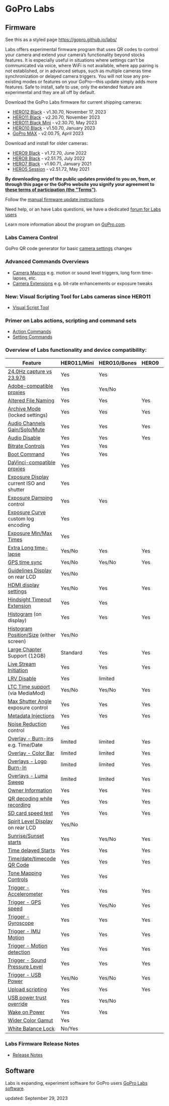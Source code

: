# GoPro Labs

## Firmware

See this as a styled page https://gopro.github.io/labs/

Labs offers experimental firmware program that uses QR codes to control your camera and extend your camera’s functionality beyond stocks features. 
It is especially useful in situations where settings can’t be communicated via voice, where WiFi is not available, where app pairing is not established, 
or in advanced setups, such as multiple cameras time synchronization or delayed camera triggers. You will not lose any pre-existing modes or features on 
your GoPro—this update simply adds more features.  Safe to install, safe to use, only the extended feature are experimental and they are all off by default. 

Download the GoPro Labs firmware for current shipping cameras:
- [HERO12 Black](https://bit.ly/LABS_H12_1_30_70) - v1.30.70, November 17, 2023
- [HERO11 Black](https://bit.ly/LABS_H11_2_20_70) - v2.20.70, November 2023
- [HERO11 Black Mini](https://bit.ly/LABS_M11_2_30_70) - v2.30.70, May 2023
- [HERO10 Black](https://bit.ly/LABS_H10_1_50_70) - v1.50.70, January 2023
- [GoPro MAX](https://bit.ly/LABS_MAX_2_00_75) - v2.00.75, April 2023

Download and install for older cameras:
- [HERO9 Black](https://bit.ly/LABS_H9_1_72_70) - v1.72.70, June 2022
- [HERO8 Black](https://bit.ly/LABS_H8_2_51_75) - v2.51.75, July 2022
- [HERO7 Black](https://bit.ly/LABS_H7_1_90_71) - v1.90.71, January 2021
- [HERO5 Session](https://bit.ly/LABS_H5S_2_51_72) - v2.51.72, May 2021

**By downloading any of the public updates provided to you on, from, or through this page or the GoPro website you signify your agreement to [these terms of participation (the "Terms”)](https://gopro.com/content/dam/help/gopro-labs/Beta_Participation_Terms_and_Conditions.pdf).**

Follow the [manual firmware update instructions](docs/install).

Need help, or an have Labs questions, we have a dedicated [forum for Labs users](https://github.com/gopro/labs/discussions)

Learn more information about the program on [GoPro.com](https://gopro.com/info/gopro-labs).

### Labs Camera Control
 
GoPro QR code generator for basic [camera settings](https://gopro.github.io/labs/control/custom) changes

### Advanced Commands Overviews

- [Camera Macros](https://gopro.github.io/labs/control) e.g. motion or sound level triggers, long form time-lapses, etc.
- [Camera Extensions](https://gopro.github.io/labs/control/extensions) e.g. bit-rate enhancements or exposure tweaks

### New: Visual Scripting Tool for Labs cameras since HERO11
- [Visual Script Tool](https://gopro.github.io/labs/build/)


### Primer on Labs actions, scripting and command sets

- [Action Commands](https://gopro.github.io/labs/control/actions)
- [Setting Commands](https://gopro.github.io/labs/control/settings)

### Overview of Labs functionality and device compatibility: 

| Feature                                                                            | HERO11/Mini | HERO10/Bones | HERO9 | HERO8 | HERO7 | MAX |
|------------------------------------------------------------------------------------|-------------|--------------|-------|-------|-------|-----|
| [24.0Hz capture vs 23.976](https://gopro.github.io/labs/control/extensions)                 | Yes     | Yes     |       |       |       |     |
| [Adobe-compatible proxies](https://gopro.github.io/labs/control/proxies)                    | Yes     | Yes/No  |       |       |       |     |
| [Altered File Naming](https://gopro.github.io/labs/control/basename)                        | Yes     | Yes     | Yes   | Yes   | Yes   | Yes |
| [Archive Mode](https://gopro.github.io/labs/control/archive) (locked settings)              | Yes     | Yes     | Yes   | Yes   | Yes   | Yes |
| [Audio Channels Gain/Solo/Mute](https://gopro.github.io/labs/control/extensions)            | Yes     | Yes     | Yes   |       |       |     |
| [Audio Disable](https://gopro.github.io/labs/control/extensions)                            | Yes     | Yes     | Yes   |       |       |     |
| [Bitrate Controls](https://gopro.github.io/labs/control/extensions)                         | Yes     | Yes     |       |       |       | Yes |
| [Boot Command](https://gopro.github.io/labs/control/extensions)                             | Yes     | Yes     |       | Yes   |       |     |
| [DaVinci-compatible proxies](https://gopro.github.io/labs/control/proxies)                  | Yes     |         |       |       |       |     |
| [Exposure Display](https://gopro.github.io/labs/control/extensions) current ISO and shutter | Yes     |         |       |       |       |     |
| [Exposure Damping](https://gopro.github.io/labs/control/extensions) control                 | Yes     | Yes     |       |       |       |     |
| [Exposure Curve](https://gopro.github.io/labs/control/extensions) custom log encoding       | Yes     |         |       |       |       |     |
| [Exposure Min/Max Times](https://gopro.github.io/labs/control/extensions)                   | Yes     |         |       |       |       |     |
| [Extra Long time-lapse](https://gopro.github.io/labs/control/longtimelapse)                 | Yes/No  | Yes     | Yes   | Yes   | Yes   | Yes |
| [GPS time sync](https://gopro.github.io/labs/control/gpssync)                               | Yes/No  | Yes/No  | Yes   |       |       |     |
| [Guidelines Display](https://gopro.github.io/labs/control/extensions) on rear LCD           | Yes/No  |         |       |       |       |     |
| [HDMI display settings](https://gopro.github.io/labs/control/extensions)                    | Yes/No  | Yes     | Yes   |       |       |     |
| [Hindsight Timeout Extension](https://gopro.github.io/labs/control/extensions)              | Yes     | Yes     |       |       |       |     |
| [Histogram](https://gopro.github.io/labs/control/extensions) (on display)                   | Yes     | Yes     | Yes   | Yes   |       |     |
| [Histogram Position/Size](https://gopro.github.io/labs/control/extensions) (either screen)  | Yes/No  |         |       |       |       |     |
| [Large Chapter](https://gopro.github.io/labs/control/chapters) Support (12GB)               | Standard| Yes     | Yes   | Yes   |       | Yes |
| [Live Stream Initiation](https://gopro.github.io/labs/control/rtmp)                         | Yes     | Yes     | Yes   | Yes   |       |     |
| [LRV Disable](https://gopro.github.io/labs/control/extensions)                              | Yes     | limited |       |       |       |     |
| [LTC Time support](https://gopro.github.io/labs/control/ltc) (via MediaMod)                 | Yes/No  | Yes/No  | Yes   |       |       |     |
| [Max Shutter Angle](https://gopro.github.io/labs/control/maxshut) exposure control          | Yes     | Yes     | Yes   | Yes   | Yes   | Yes |
| [Metadata Injections](https://gopro.github.io/labs/control/extensions)                      | Yes     | Yes     | Yes   | Yes   | Yes   | Yes |
| [Noise Reduction](https://gopro.github.io/labs/control/extensions) control                  | Yes     |         |       |       |       |     |
| [Overlay - Burn-ins](https://gopro.github.io/labs/control/overlays) e.g. Time/Date          | limited | limited | Yes   | Yes   |       |     |
| [Overlay - Color Bar](https://gopro.github.io/labs/control/extensions)                      | limited | limited | Yes   | Yes   |       | Yes |
| [Overlays - Logo Burn-In](https://gopro.github.io/labs/control/logo)                        | limited | limited | Yes   |       |       | Yes |
| [Overlays - Luma Sweep](https://gopro.github.io/labs/control/extensions)                    | limited | limited | Yes   | Yes   |       |     |
| [Owner Information](https://gopro.github.io/labs/control/owner)                             | Yes     | Yes     | Yes   | Yes   | Yes   | Yes |
| [QR decoding while recording](https://gopro.github.io/labs/control/extensions)              | Yes     | Yes     | Yes   | Yes   | Yes   | Yes |
| [SD card speed test](https://gopro.github.io/labs/control/extensions)                       | Yes     | Yes     | Yes   | Yes   |       |     |
| [Spirit Level Display](https://gopro.github.io/labs/control/extensions) on rear LCD         | Yes/No  |         |       |       |       |     |
| [Sunrise/Sunset starts](https://gopro.github.io/labs/control/solartimelapse)                | Yes     | Yes/No  | Yes   | Yes   | Yes   | Yes |
| [Time delayed Starts](https://gopro.github.io/labs/control/custom)                          | Yes     | Yes     | Yes   | Yes   | Yes   | Yes |
| [Time/date/timecode QR Code](https://gopro.github.io/labs/control/precisiontime)            | Yes     | Yes     | Yes   | Yes   | Yes   | Yes |
| [Tone Mapping Controls](https://gopro.github.io/labs/control/extensions)                    | Yes     | Yes     |       |       |       |     |
| [Trigger - Accelerometer](https://gopro.github.io/labs/control/imutrigger)                  | Yes     | Yes     | Yes   | Yes   | Yes   | Yes |
| [Trigger - GPS speed](https://gopro.github.io/labs/control/speedtrigger)                    | Yes     | Yes/No  | Yes   | Yes   | Yes   | Yes |
| [Trigger - Gyroscope](https://gopro.github.io/labs/control/imutrigger)                      | Yes     | Yes     | Yes   | Yes   | Yes   | Yes |
| [Trigger - IMU Motion](https://gopro.github.io/labs/control/imutrigger)                     | Yes     | Yes     | Yes   | Yes   | Yes   | Yes |
| [Trigger - Motion detection](https://gopro.github.io/labs/control/motion)                   | Yes     | Yes     | Yes   | Yes   | Yes   | Yes |
| [Trigger - Sound Pressure Level](https://gopro.github.io/labs/control/spltrigger)           | Yes     | Yes     | Yes   |       |       |     |
| [Trigger - USB Power](https://gopro.github.io/labs/control/usb)                             | Yes/No  | Yes/No  | Yes   | Yes   |       | Yes |
| [Upload scripting](https://gopro.github.io/labs/control/dailytl)                            | Yes     | Yes     | Yes   |       |       |     |
| [USB power trust override](https://gopro.github.io/labs/control/extensions)                 | Yes     | Yes/No  |       |       |       |     |
| [Wake on Power](https://gopro.github.io/labs/control/extensions)                            | Yes     | Yes     |       | Yes   |       | Yes |
| [Wider Color Gamut](https://gopro.github.io/labs/control/extensions)                        | Yes     |         |       |       |       |     |
| [White Balance Lock](https://gopro.github.io/labs/control/extensions)                       | No/Yes  |         |       |       |       |     |

### Labs Firmware Release Notes

- [Release Notes](https://gopro.github.io/labs/control/notes/)

## Software 

Labs is expanding, experiment software for GoPro users [GoPro Labs software](software).

updated: September 29, 2023<br>
